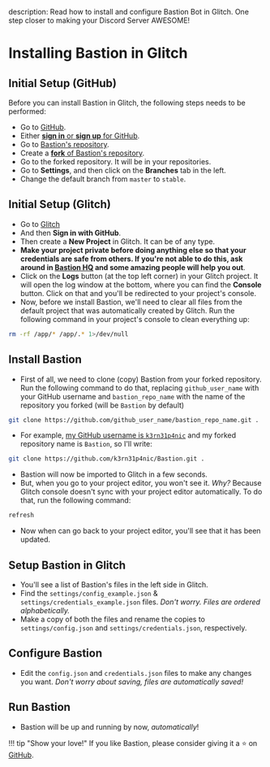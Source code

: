 description: Read how to install and configure Bastion Bot in Glitch. One step closer to making your Discord Server AWESOME!

# Installing Bastion in Glitch

## Initial Setup (GitHub)
Before you can install Bastion in Glitch, the following steps needs to be
performed:

  * Go to [GitHub](https://git-scm.com/downloads).
  * Either [**sign in** or **sign up** for GitHub](https://github.com/login).
  * Go to [Bastion's repository](https://github.com/TheBastionBot/Bastion).
  * Create a [**fork** of Bastion's repository](https://github.com/TheBastionBot/Bastion/fork).
  * Go to the forked repository. It will be in your repositories.
  * Go to **Settings**, and then click on the **Branches** tab in the left.
  * Change the default branch from `master` to `stable`.

## Initial Setup (Glitch)
  * Go to [Glitch](https://glitch.com)
  * And then **Sign in with GitHub**.
  * Then create a **New Project** in Glitch. It can be of any type.
  * **Make your project private before doing anything else so that your
    credentials are safe from others. If you're not able to do this, ask around
    in [Bastion HQ](https://discord.gg/fzx8fkt) and some amazing people will
    help you out**.
  * Click on the **Logs** button (at the top left corner) in your Glitch project.
    It will open the log window at the bottom, where you can find the **Console**
    button. Click on that and you'll be redirected to your project's console.
  * Now, before we install Bastion, we'll need to clear all files from the default
    project that was automatically created by Glitch. Run the following command in
    your project's console to clean everything up:
```bash
rm -rf /app/* /app/.* 1>/dev/null
```

## Install Bastion
  * First of all, we need to clone (copy) Bastion from your forked repository. Run
    the following command to do that, replacing `github_user_name` with your GitHub
    username and `bastion_repo_name` with the name of the repository you forked
    (will be `Bastion` by default)
```bash
git clone https://github.com/github_user_name/bastion_repo_name.git .
```
   * For example, [my GitHub username is `k3rn31p4nic`](https://github.com/k3rn31p4nic)
    and my forked repository name is `Bastion`, so I'll write:
```bash
git clone https://github.com/k3rn31p4nic/Bastion.git .
```
  * Bastion will now be imported to Glitch in a few seconds.
  * But, when you go to your project editor, you won't see it. *Why?* Because Glitch
    console doesn't sync with your project editor automatically. To do that, run the
    following command:
```bash
refresh
```
  * Now when can go back to your project editor, you'll see that it has been updated.

## Setup Bastion in Glitch
  * You'll see a list of Bastion's files in the left side in Glitch.
  * Find the `settings/config_example.json` &
    `settings/credentials_example.json` files. *Don't worry. Files are ordered
    alphabetically.*
  * Make a copy of both the files and rename the copies to `settings/config.json`
    and `settings/credentials.json`, respectively.

## Configure Bastion
  * Edit the `config.json` and `credentials.json` files to make any changes you
    want. *Don't worry about saving, files are automatically saved!*

## Run Bastion
- Bastion will be up and running by now, *automatically*!

!!! tip "Show your love!"
    If you like Bastion, please consider giving it a :star: on [GitHub](https://github.com/TheBastionBot/Bastion).
